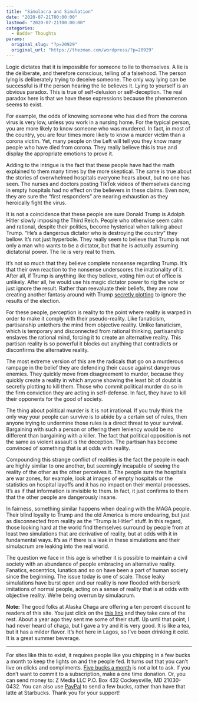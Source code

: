 ```yaml
---
title: "Simulacra and Simulation"
date: "2020-07-21T00:00:00"
lastmod: "2020-07-21T00:00:00"
categories:
  - Badder Thoughts
params:
  original_slug: "?p=20929"
  original_url: "https://thezman.com/wordpress/?p=20929"
---
```


Logic dictates that it is impossible for someone to lie to themselves. A
lie is the deliberate, and therefore conscious, telling of a falsehood.
The person lying is deliberately trying to deceive someone. The only way
lying can be successful is if the person hearing the lie believes it.
Lying to yourself is an obvious paradox. This is true of self-delusion
or self-deception. The real paradox here is that we have these
expressions because the phenomenon seems to exist.

For example, the odds of knowing someone who has died from the corona
virus is very low, unless you work in a nursing home. For the typical
person, you are more likely to know someone who was murdered. In fact,
in most of the country, you are four times more likely to know a murder
victim than a corona victim. Yet, many people on the Left will tell you
they know many people who have died from corona. They really believe
this is true and display the appropriate emotions to prove it.

Adding to the intrigue is the fact that these people have had the math
explained to them many times by the more skeptical. The same is true
about the stories of overwhelmed hospitals everyone hears about, but no
one has seen. The nurses and doctors posting TikTok videos of themselves
dancing in empty hospitals had no effect on the believers in these
claims. Even now, they are sure the “first responders” are nearing
exhaustion as they heroically fight the virus.

It is not a coincidence that these people are sure Donald Trump is
Adolph Hitler slowly imposing the Third Reich. People who otherwise seem
calm and rational, despite their politics, become hysterical when
talking about Trump. “He’s a dangerous dictator who is destroying the
country” they bellow. It’s not just hyperbole. They really seem to
believe that Trump is not only a man who wants to be a dictator, but
that he is actually assuming dictatorial power. The lie is very real to
them.

It’s not so much that they believe complete nonsense regarding Trump.
It’s that their own reaction to the nonsense underscores the
irrationality of it. After all, if Trump is anything like they believe,
voting him out of office is unlikely. After all, he would use his magic
dictator power to rig the vote or just ignore the result. Rather than
reevaluate their beliefs, they are now creating another fantasy around
with Trump [secretly
plotting](https://www.theatlantic.com/politics/archive/2020/06/when-does-trump-leave-white-house/613060/)
to ignore the results of the election.

For these people, perception is reality to the point where reality is
warped in order to make it comply with their pseudo-reality. Like
fanaticism, partisanship untethers the mind from objective reality.
Unlike fanaticism, which is temporary and disconnected from rational
thinking, partisanship enslaves the rational mind, forcing it to create
an alternative reality. This partisan reality is so powerful it blocks
out anything that contradicts or disconfirms the alternative reality.

The most extreme version of this are the radicals that go on a murderous
rampage in the belief they are defending their cause against dangerous
enemies. They quickly move from disagreement to murder, because they
quickly create a reality in which anyone showing the least bit of doubt
is secretly plotting to kill them. Those who commit political murder do
so in the firm conviction they are acting in self-defense. In fact, they
have to kill their opponents for the good of society.

The thing about political murder is it is not irrational. If you truly
think the only way your people can survive is to abide by a certain set
of rules, then anyone trying to undermine those rules is a direct threat
to your survival. Bargaining with such a person or offering them
leniency would be no different than bargaining with a killer. The fact
that political opposition is not the same as violent assault is the
deception. The partisan has become convinced of something that is at
odds with reality.

Compounding this strange conflict of realities is the fact the people in
each are highly similar to one another, but seemingly incapable of
seeing the reality of the other as the other perceives it. The people
sure the hospitals are war zones, for example, look at images of empty
hospitals or the statistics on hospital layoffs and it has no impact on
their mental processes. It’s as if that information is invisible to
them. In fact, it just confirms to them that the other people are
dangerously insane.

In fairness, something similar happens when dealing with the MAGA
people. Their blind loyalty to Trump and the old America is more
endearing, but just as disconnected from reality as the “Trump is
Hitler” stuff. In this regard, those looking hard at the world find
themselves surround by people from at least two simulations that are
derivative of reality, but at odds with it in fundamental ways. It’s as
if there is a leak in these simulations and their simulacrum are leaking
into the real world.

The question we face in this age is whether it is possible to maintain a
civil society with an abundance of people embracing an alternative
reality. Fanatics, eccentrics, lunatics and so on have been a part of
human society since the beginning. The issue today is one of scale.
Those leaky simulations have burst open and our reality is now flooded
with berserk imitations of normal people, acting on a sense of reality
that is at odds with objective reality. We’re being overrun by
simulacrum.

**Note:** The good folks at Alaska Chaga are offering a ten percent
discount to readers of this site. You just click on the
<a href="https://alaskachaga.us/discount/ZMAN" rel="noopener noreferrer"
target="_blank">this link</a> and they take care of the rest. About a
year ago they sent me some of their stuff. Up until that point, I had
never heard of chaga, but I gave a try and it is very good. It is like a
tea, but it has a milder flavor. It’s hot here in Lagos, so I’ve been
drinking it cold. It is a great summer beverage.

------------------------------------------------------------------------

For sites like this to exist, it requires people like you chipping in a
few bucks a month to keep the lights on and the people fed. It turns out
that you can’t live on clicks and compliments.
<a href="https://www.subscribestar.com/the-z-blog"
rel="noopener noreferrer" target="_blank">Five bucks a month</a> is not
a lot to ask. If you don’t want to commit to a subscription, make a one
time donation. Or, you can send money to: Z Media LLC P.O. Box 432
Cockeysville, MD 21030-0432. You can also use <a
href="https://www.paypal.com/cgi-bin/webscr?cmd=_s-xclick&amp;hosted_button_id=UDAS2Q8JYA6CN&amp;source=url"
rel="noopener noreferrer" target="_blank">PayPal</a> to send a few
bucks, rather than have that latte at Starbucks. Thank you for your
support!
